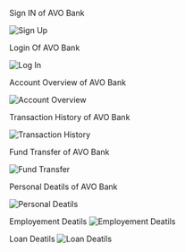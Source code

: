 Sign IN of AVO Bank 

![Sign Up](https://github.com/Samruddhisuryawanshi5/SQL-Avo-Bank/assets/108574708/c93c525e-33f1-4652-8a58-1d9f50cd834f)

Login Of AVO Bank 

![Log In](https://github.com/Samruddhisuryawanshi5/SQL-Avo-Bank/assets/108574708/c2307ec7-5a05-4d2e-ab77-8b5cd4f5adb8)

Account Overview of AVO Bank 

![Account Overview](https://github.com/Samruddhisuryawanshi5/SQL-Avo-Bank/assets/108574708/95e34b24-e0a0-4826-9689-5145eeb44563)

Transaction History of AVO Bank 

![Transaction History](https://github.com/Samruddhisuryawanshi5/SQL-Avo-Bank/assets/108574708/85987f7f-3e47-491f-a400-9374f4e2bcc2)

Fund Transfer of AVO Bank 

![Fund Transfer](https://github.com/Samruddhisuryawanshi5/SQL-Avo-Bank/assets/108574708/778bf262-5c00-4c2c-8b48-fbfcf2b6c2c0)

Personal Deatils of AVO Bank 

![Personal Deatils](https://github.com/Samruddhisuryawanshi5/SQL-Avo-Bank/assets/108574708/8db00ee6-713b-4058-8096-706d94ed9d19)

Employement Deatils
![Employement Deatils](https://github.com/Samruddhisuryawanshi5/SQL-Avo-Bank/assets/108574708/f1e8c736-96dd-4f65-9d7d-390866cc4595)

Loan Deatils
![Loan Deatils](https://github.com/Samruddhisuryawanshi5/SQL-Avo-Bank/assets/108574708/23e3d42e-5f85-4ebb-8280-eb2ccda4ad88)
